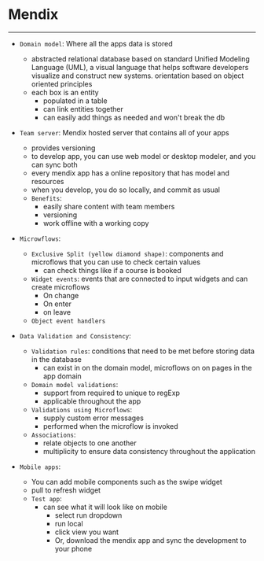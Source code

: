 # Mendix

---

+ `Domain model`: Where all the apps data is stored
  + abstracted relational database based on standard Unified Modeling Language (UML), a visual language that helps software developers visualize and construct new systems. orientation based on object oriented principles
  + each box is an entity
    + populated in a table
    + can link entities together
    + can easily add things as needed and won't break the db

+ `Team server`: Mendix hosted server that contains all of your apps
  + provides versioning
  + to develop app, you can use web model or desktop modeler, and you can sync both
  + every mendix app has a online repository that has model and resources
  + when you develop, you do so locally, and commit as usual
  + `Benefits`:
    + easily share content with team members
    + versioning
    + work offline with a working copy

+ `Microwflows`:
  + `Exclusive Split (yellow diamond shape)`: components and microflows that you can use to check certain values
    + can check things like if a course is booked
  + `Widget events`: events that are connected to input widgets and can create microflows
    + On change
    + On enter
    + on leave
  + `Object event handlers`

+ `Data Validation and Consistency`:
  + `Validation rules`: conditions that need to be met before storing data in the database
    + can exist in on the domain model, microflows on on pages in the app domain
  + `Domain model validations`:
    + support from required to unique to regExp
    + applicable throughout the app
  + `Validations using Microflows`:
    + supply custom error messages
    + performed when the microflow is invoked
  + `Associations`:
    + relate objects to one another
    + multiplicity to ensure data consistency throughout the application

+ `Mobile apps`:
  + You can add mobile components such as the swipe widget
  + pull to refresh widget
  + `Test app`:
    + can see what it will look like on mobile
      + select run dropdown
      + run local
      + click view you want
      + Or, download the mendix app and sync the development to your phone

